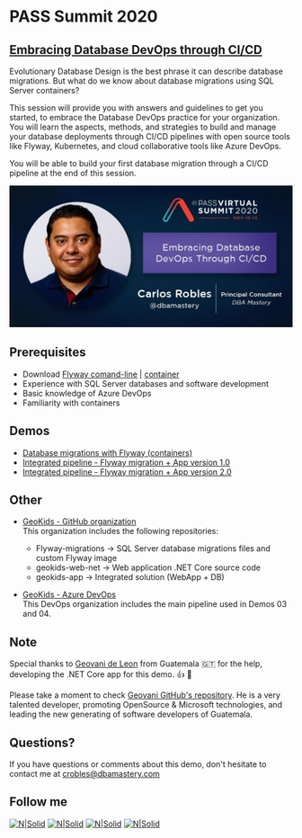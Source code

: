 # PASS Summit 2020
## [Embracing Database DevOps through CI/CD](https://www.pass.org/summit/2020/Learn/Session-Details/sid/104708)

Evolutionary Database Design is the best phrase it can describe database migrations. But what do we know about database migrations using SQL Server containers?

This session will provide you with answers and guidelines to get you started, to embrace the Database DevOps practice for your organization. You will learn the aspects, methods, and strategies to build and manage your database deployments through CI/CD pipelines with open source tools like Flyway, Kubernetes, and cloud collaborative tools like Azure DevOps.

You will be able to build your first database migration through a CI/CD pipeline at the end of this session.

[![N|Solid](./Summit-CarlosRobles-1.png)](https://bit.ly/2P33nGz)

## **Prerequisites**  
* Download [Flyway comand-line](https://flywaydb.org/download/) | [container](https://hub.docker.com/r/flyway/flyway)
* Experience with SQL Server databases and software development
* Basic knowledge of Azure DevOps
* Familiarity with containers

## **Demos**  
* [Database migrations with Flyway (containers)](Demo_01)
* [Integrated pipeline - Flyway migration + App version 1.0](Demo_02)
* [Integrated pipeline - Flyway migration + App version 2.0](Demo_03)

## **Other**  
* [GeoKids - GitHub organization](https://github.com/geo-kids)  
This organization includes the following repositories:
    * Flyway-migrations → SQL Server database migrations files and custom Flyway image
    * geokids-web-net → Web application .NET Core source code
    * geokids-app → Integrated solution (WebApp + DB)

* [GeoKids - Azure DevOps](https://dev.azure.com/GeoKids/)  
This DevOps organization includes the main pipeline used in Demos 03 and 04.

## Note
Special thanks to [Geovani de Leon](https://www.linkedin.com/in/geovani-de-león-5a315359/) from Guatemala 🇬🇹 for the help, developing the .NET Core app for this demo. 👍 🚀

Please take a moment to check [Geovani GitHub's repository](https://github.com/yovafree). He is a very talented developer, promoting OpenSource & Microsoft technologies, and leading the new generating of software developers of Guatemala.

## Questions?
If you have questions or comments about this demo, don't hesitate to contact me at <crobles@dbamastery.com>

## Follow me
[![N|Solid](http://dbamastery.com/wp-content/uploads/2018/08/if_twitter_circle_color_107170.png)](https://twitter.com/dbamastery) [![N|Solid](http://dbamastery.com/wp-content/uploads/2018/08/if_github_circle_black_107161.png)](https://github.com/dbamaster) [![N|Solid](http://dbamastery.com/wp-content/uploads/2018/08/if_linkedin_circle_color_107178.png)](https://www.linkedin.com/in/croblesdba/) [![N|Solid](http://dbamastery.com/wp-content/uploads/2018/08/if_browser_1055104.png)](http://dbamastery.com/)

